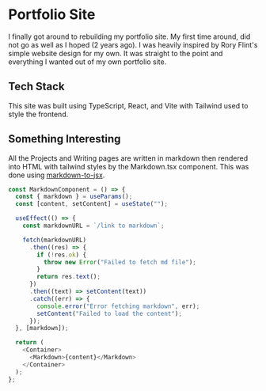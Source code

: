 # Portfolio Site

I finally got around to rebuilding my portfolio site. My first time around, did not go as well as I hoped (2 years ago). I was heavily inspired by Rory Flint's simple website design for my own. It was straight to the point and everything I wanted out of my own portfolio site.

## Tech Stack

This site was built using TypeScript, React, and Vite with Tailwind used to style the frontend.

## Something Interesting

All the Projects and Writing pages are written in markdown then rendered into HTML with tailwind styles by the Markdown.tsx component. This was done using [markdown-to-jsx](https://markdown-to-jsx.quantizor.dev/).

```javascript
const MarkdownComponent = () => {
  const { markdown } = useParams();
  const [content, setContent] = useState("");

  useEffect(() => {
    const markdownURL = `/link to markdown`;

    fetch(markdownURL)
      .then((res) => {
        if (!res.ok) {
          throw new Error("Failed to fetch md file");
        }
        return res.text();
      })
      .then((text) => setContent(text))
      .catch((err) => {
        console.error("Error fetching markdown", err);
        setContent("Failed to load the content");
      });
  }, [markdown]);

  return (
    <Container>
      <Markdown>{content}</Markdown>
    </Container>
  );
};
```
